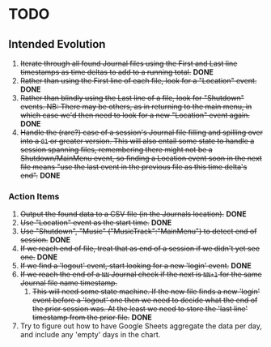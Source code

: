 # TODO

## Intended Evolution

1. ~~Iterate through all found Journal files using the First and Last line timestamps as time deltas to add to a running total.~~ **DONE**
1. ~~Rather than using the First line of each file, look for a "Location" event.~~ **DONE**
1. ~~Rather than blindly using the Last line of a file, look for "Shutdown" events.  NB: There may be others, as in returning to the main menu, in which case we'd then need to look for a new "Location" event again.~~ **DONE**
1. ~~Handle the (rare?) case of a session's Journal file filling and spilling over into a `01` or greater version.  This will also entail some state to handle a session spanning files, remembering there might not be a Shutdown/MainMenu event, so finding a Location event soon in the next file means "use the last event in the previous file as this time delta's end".~~ **DONE**


### Action Items
1. ~~Output the found data to a CSV file (in the Journals location).~~ **DONE**
1. ~~Use "Location" event as the start time.~~ **DONE**
1. ~~Use "Shutdown", "Music" ("MusicTrack":"MainMenu") to detect end of session.~~ **DONE**
1. ~~If we reach end of file, treat that as end of a session if we didn't yet see one.~~ **DONE**
1. ~~If we find a 'logout' event, start looking for a new 'login' event.~~ **DONE**
1. ~~If we reach the end of a `NN` Journal check if the next is `NN+1` for the same Journal file name timestamp.~~
    1. ~~This will need some state machine.  If the new file finds a new 'login' event before a 'logout' one then we need to decide what the end of the prior session was.  At the least we need to store the 'last line' timestamp from the prior file.~~ **DONE**
1. Try to figure out how to have Google Sheets aggregate the data per day, and include any 'empty' days in the chart.

